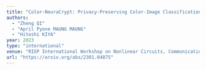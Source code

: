 ```yaml
---
title: "Color-NeuraCrypt: Privacy-Preserving Color-Image Classification Using Extended Random Neural Networks"
authors:
  - "Zheng QI"
  - "April Pyone MAUNG MAUNG"
  - "Hitoshi KIYA"
year: 2023
type: "international"
venue: "RISP International Workshop on Nonlinear Circuits, Communications and Signal Processing, Hawaii, 2023-03-01."
url: "https://arxiv.org/abs/2301.04875"
---
```

